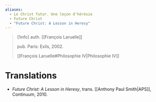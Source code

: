 ```yaml
---
aliases:
  - Le Christ futur. Une leçon d'hérésie
  - Future Christ
  - "Future Christ: A Lesson in Heresy"
---
```

>[!info]
>auth. [[François Laruelle]]
>
>pub. Paris: Exils, 2002.
>
>[[François Laruelle#Philosophie IV|Philosophie IV]]

# Translations

* _Future Christ: A Lesson in Heresy_, trans. [[Anthony Paul Smith|APS]], Continuum, 2010.